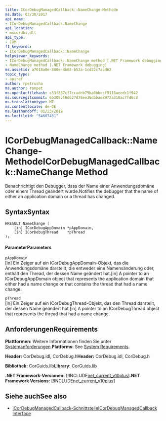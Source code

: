```yaml
---
title: ICorDebugManagedCallback::NameChange-Methode
ms.date: 03/30/2017
api_name:
- ICorDebugManagedCallback.NameChange
api_location:
- mscordbi.dll
api_type:
- COM
f1_keywords:
- ICorDebugManagedCallback::NameChange
helpviewer_keywords:
- ICorDebugManagedCallback::NameChange method [.NET Framework debugging]
- NameChange method [.NET Framework debugging]
ms.assetid: a7018a0e-880e-4b68-b52a-1cd22c7aad62
topic_type:
- apiref
author: rpetrusha
ms.author: ronpet
ms.openlocfilehash: c33f287cf7ccadeb75ba0bbccf9118aeedc1f942
ms.sourcegitcommit: 6b308cf6d627d78ee36dbbae8972a310ac7fd6c8
ms.translationtype: MT
ms.contentlocale: de-DE
ms.lasthandoff: 01/23/2019
ms.locfileid: "54607431"
---
```

# <a name="icordebugmanagedcallbacknamechange-method"></a><span data-ttu-id="c3efe-102">ICorDebugManagedCallback::NameChange-Methode</span><span class="sxs-lookup"><span data-stu-id="c3efe-102">ICorDebugManagedCallback::NameChange Method</span></span>
<span data-ttu-id="c3efe-103">Benachrichtigt den Debugger, dass der Name einer Anwendungsdomäne oder einem Thread geändert wurde.</span><span class="sxs-lookup"><span data-stu-id="c3efe-103">Notifies the debugger that the name of either an application domain or a thread has changed.</span></span>  
  
## <a name="syntax"></a><span data-ttu-id="c3efe-104">Syntax</span><span class="sxs-lookup"><span data-stu-id="c3efe-104">Syntax</span></span>  
  
```  
HRESULT NameChange (  
    [in] ICorDebugAppDomain *pAppDomain,  
    [in] ICorDebugThread    *pThread  
);  
```  
  
#### <a name="parameters"></a><span data-ttu-id="c3efe-105">Parameter</span><span class="sxs-lookup"><span data-stu-id="c3efe-105">Parameters</span></span>  
 `pAppDomain`  
 <span data-ttu-id="c3efe-106">[in] Ein Zeiger auf ein ICorDebugAppDomain-Objekt, das die Anwendungsdomäne darstellt, die entweder eine Namensänderung oder, enthält den Thread, der dessen Name geändert hat.</span><span class="sxs-lookup"><span data-stu-id="c3efe-106">[in] A pointer to an ICorDebugAppDomain object that represents the application domain that either had a name change or that contains the thread that had a name change.</span></span>  
  
 `pThread`  
 <span data-ttu-id="c3efe-107">[in] Ein Zeiger auf ein ICorDebugThread-Objekt, das den Thread darstellt, der dessen Name geändert hat.</span><span class="sxs-lookup"><span data-stu-id="c3efe-107">[in] A pointer to an ICorDebugThread object that represents the thread that had a name change.</span></span>  
  
## <a name="requirements"></a><span data-ttu-id="c3efe-108">Anforderungen</span><span class="sxs-lookup"><span data-stu-id="c3efe-108">Requirements</span></span>  
 <span data-ttu-id="c3efe-109">**Plattformen:** Weitere Informationen finden Sie unter [Systemanforderungen](../../../../docs/framework/get-started/system-requirements.md).</span><span class="sxs-lookup"><span data-stu-id="c3efe-109">**Platforms:** See [System Requirements](../../../../docs/framework/get-started/system-requirements.md).</span></span>  
  
 <span data-ttu-id="c3efe-110">**Header:** CorDebug.idl, CorDebug.h</span><span class="sxs-lookup"><span data-stu-id="c3efe-110">**Header:** CorDebug.idl, CorDebug.h</span></span>  
  
 <span data-ttu-id="c3efe-111">**Bibliothek:** CorGuids.lib</span><span class="sxs-lookup"><span data-stu-id="c3efe-111">**Library:** CorGuids.lib</span></span>  
  
 <span data-ttu-id="c3efe-112">**.NET Framework-Versionen:** [!INCLUDE[net_current_v10plus](../../../../includes/net-current-v10plus-md.md)]</span><span class="sxs-lookup"><span data-stu-id="c3efe-112">**.NET Framework Versions:** [!INCLUDE[net_current_v10plus](../../../../includes/net-current-v10plus-md.md)]</span></span>  
  
## <a name="see-also"></a><span data-ttu-id="c3efe-113">Siehe auch</span><span class="sxs-lookup"><span data-stu-id="c3efe-113">See also</span></span>
- [<span data-ttu-id="c3efe-114">ICorDebugManagedCallback-Schnittstelle</span><span class="sxs-lookup"><span data-stu-id="c3efe-114">ICorDebugManagedCallback Interface</span></span>](../../../../docs/framework/unmanaged-api/debugging/icordebugmanagedcallback-interface.md)
